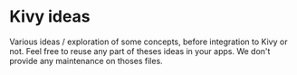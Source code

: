Kivy ideas
==========

Various ideas / exploration of some concepts, before integration to Kivy or not.
Feel free to reuse any part of theses ideas in your apps.
We don't provide any maintenance on thoses files.
